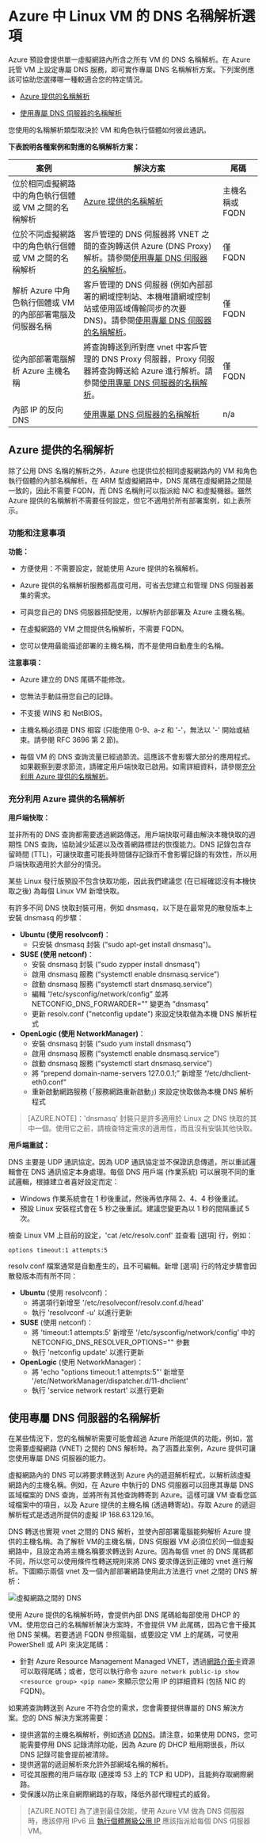 <properties 
   pageTitle="Azure 中 Linux VM 的 DNS 名稱解析選項"
   description="Azure IaaS 中 Linux VM 的名稱解析案例 (包括提供的 DNS 服務)：混合式外部 DNS 和自備 DNS 伺服器。"
   services="virtual-machines"
   documentationCenter="na"
   authors="RicksterCDN"
   manager="timlt"
   editor="tysonn" />
<tags 
   ms.service="virtual-machines"
   ms.devlang="na"
   ms.topic="article"
   ms.tgt_pltfrm="na"
   ms.workload="infrastructure-services"
   ms.date="03/11/2016"
   ms.author="rclaus" />

# Azure 中 Linux VM 的 DNS 名稱解析選項

Azure 預設會提供單一虛擬網路內所含之所有 VM 的 DNS 名稱解析。在 Azure 託管 VM 上設定專屬 DNS 服務，即可實作專屬 DNS 名稱解析方案。下列案例應該可協助您選擇哪一種較適合您的特定情況。

- [Azure 提供的名稱解析](#azure-provided-name-resolution)

- [使用專屬 DNS 伺服器的名稱解析](#name-resolution-using-your-own-dns-server)

您使用的名稱解析類型取決於 VM 和角色執行個體如何彼此通訊。

**下表說明各種案例和對應的名稱解析方案：**

| **案例** | **解決方案** | **尾碼** |
|--------------|--------------|----------|
| 位於相同虛擬網路中的角色執行個體或 VM 之間的名稱解析 | [Azure 提供的名稱解析](#azure-provided-name-resolution)| 主機名稱或 FQDN |
| 位於不同虛擬網路中的角色執行個體或 VM 之間的名稱解析 | 客戶管理的 DNS 伺服器將 VNET 之間的查詢轉送供 Azure (DNS Proxy) 解析。請參閱[使用專屬 DNS 伺服器的名稱解析](#name-resolution-using-your-own-dns-server)。| 僅 FQDN |
| 解析 Azure 中角色執行個體或 VM 的內部部署電腦及伺服器名稱 | 客戶管理的 DNS 伺服器 (例如內部部署的網域控制站、本機唯讀網域控制站或使用區域傳輸同步的次要 DNS)。請參閱[使用專屬 DNS 伺服器的名稱解析](#name-resolution-using-your-own-dns-server)。|僅 FQDN |
| 從內部部署電腦解析 Azure 主機名稱 | 將查詢轉送到所對應 vnet 中客戶管理的 DNS Proxy 伺服器，Proxy 伺服器將查詢轉送給 Azure 進行解析。請參閱[使用專屬 DNS 伺服器的名稱解析](#name-resolution-using-your-own-dns-server)。| 僅 FQDN |
| 內部 IP 的反向 DNS | [使用專屬 DNS 伺服器的名稱解析](#name-resolution-using-your-own-dns-server) | n/a |

## Azure 提供的名稱解析

除了公用 DNS 名稱的解析之外，Azure 也提供位於相同虛擬網路內的 VM 和角色執行個體的內部名稱解析。在 ARM 型虛擬網路中，DNS 尾碼在虛擬網路之間是一致的，因此不需要 FQDN，而 DNS 名稱則可以指派給 NIC 和虛擬機器。雖然 Azure 提供的名稱解析不需要任何設定，但它不適用於所有部署案例，如上表所示。

### 功能和注意事項

**功能：**

- 方便使用：不需要設定，就能使用 Azure 提供的名稱解析。

- Azure 提供的名稱解析服務都高度可用，可省去您建立和管理 DNS 伺服器叢集的需求。

- 可與您自己的 DNS 伺服器搭配使用，以解析內部部署及 Azure 主機名稱。

- 在虛擬網路的 VM 之間提供名稱解析，不需要 FQDN。

- 您可以使用最能描述部署的主機名稱，而不是使用自動產生的名稱。

**注意事項：**

- Azure 建立的 DNS 尾碼不能修改。

- 您無法手動註冊您自己的記錄。

- 不支援 WINS 和 NetBIOS。

- 主機名稱必須是 DNS 相容 (只能使用 0-9、a-z 和 '-'，無法以 '-' 開始或結束。請參閱 RFC 3696 第 2 節)。

- 每個 VM 的 DNS 查詢流量已經過節流。這應該不會影響大部分的應用程式。如果觀察到要求節流，請確定用戶端快取已啟用。如需詳細資料，請參閱[充分利用 Azure 提供的名稱解析](#Getting-the-most-from-Azure-provided-name-resolution)。


### 充分利用 Azure 提供的名稱解析
**用戶端快取：**

並非所有的 DNS 查詢都需要透過網路傳送。用戶端快取可藉由解決本機快取的週期性 DNS 查詢，協助減少延遲以及改善網路標誌的恢復能力。DNS 記錄包含存留時間 (TTL)，可讓快取盡可能長時間儲存記錄而不會影響記錄的有效性，所以用戶端快取適用於大部分的情況。

某些 Linux 發行版預設不包含快取功能，因此我們建議您 (在已經確認沒有本機快取之後) 為每個 Linux VM 新增快取。

有許多不同 DNS 快取封裝可用，例如 dnsmasq，以下是在最常見的散發版本上安裝 dnsmasq 的步驟：

- **Ubuntu (使用 resolvconf)**：
	- 只安裝 dnsmasq 封裝 (“sudo apt-get install dnsmasq”)。
- **SUSE (使用 netconf)**：
	- 安裝 dnsmasq 封裝 (“sudo zypper install dnsmasq”) 
	- 啟用 dnsmasq 服務 (“systemctl enable dnsmasq.service”) 
	- 啟動 dnsmasq 服務 (“systemctl start dnsmasq.service”) 
	- 編輯 “/etc/sysconfig/network/config” 並將 NETCONFIG\_DNS\_FORWARDER="" 變更為 ”dnsmasq”
	- 更新 resolv.conf ("netconfig update") 來設定快取做為本機 DNS 解析程式
- **OpenLogic (使用 NetworkManager)**：
	- 安裝 dnsmasq 封裝 (“sudo yum install dnsmasq”)
	- 啟用 dnsmasq 服務 (“systemctl enable dnsmasq.service”)
	- 啟動 dnsmasq 服務 (“systemctl start dnsmasq.service”)
	- 將 “prepend domain-name-servers 127.0.0.1;” 新增至 “/etc/dhclient-eth0.conf”
	- 重新啟動網路服務 (「服務網路重新啟動」) 來設定快取做為本機 DNS 解析程式

> [AZURE.NOTE]：'dnsmasq' 封裝只是許多適用於 Linux 之 DNS 快取的其中一個。使用它之前，請檢查特定需求的適用性，而且沒有安裝其他快取。

**用戶端重試：**

DNS 主要是 UDP 通訊協定。因為 UDP 通訊協定並不保證訊息傳遞，所以重試邏輯會在 DNS 通訊協定本身處理。每個 DNS 用戶端 (作業系統) 可以展現不同的重試邏輯，根據建立者喜好設定而定：

 - Windows 作業系統會在 1 秒後重試，然後再依序隔 2、4、4 秒後重試。 
 - 預設 Linux 安裝程式會在 5 秒之後重試。建議您變更為以 1 秒的間隔重試 5 次。  

檢查 Linux VM 上目前的設定，'cat /etc/resolv.conf' 並查看 [選項] 行，例如：

	options timeout:1 attempts:5

resolv.conf 檔案通常是自動產生的，且不可編輯。新增 [選項] 行的特定步驟會因散發版本而有所不同：

- **Ubuntu** (使用 resolvconf)：
	- 將選項行新增至 '/etc/resolveconf/resolv.conf.d/head' 
	- 執行 'resolvconf -u' 以進行更新
- **SUSE** (使用 netconf)：
	- 將 'timeout:1 attempts:5' 新增至 '/etc/sysconfig/network/config' 中的 NETCONFIG\_DNS\_RESOLVER\_OPTIONS="" 參數 
	- 執行 'netconfig update' 以進行更新
- **OpenLogic** (使用 NetworkManager)：
	- 將 'echo "options timeout:1 attempts:5"' 新增至 '/etc/NetworkManager/dispatcher.d/11-dhclient' 
	- 執行 'service network restart' 以進行更新

## 使用專屬 DNS 伺服器的名稱解析
在某些情況下，您的名稱解析需要可能會超過 Azure 所能提供的功能，例如，當您需要虛擬網路 (VNET) 之間的 DNS 解析時。為了涵蓋此案例，Azure 提供可讓您使用專屬 DNS 伺服器的能力。

虛擬網路內的 DNS 可以將要求轉送到 Azure 內的遞迴解析程式，以解析該虛擬網路內的主機名稱。例如，在 Azure 中執行的 DNS 伺服器可以回應其專屬 DNS 區域檔案的 DNS 查詢，並將所有其他查詢轉寄到 Azure。這樣可讓 VM 查看您區域檔案中的項目，以及 Azure 提供的主機名稱 (透過轉寄站)。存取 Azure 的遞迴解析程式是透過所提供的虛擬 IP 168.63.129.16。

DNS 轉送也實現 vnet 之間的 DNS 解析，並使內部部署電腦能夠解析 Azure 提供的主機名稱。為了解析 VM的主機名稱，DNS 伺服器 VM 必須位於同一個虛擬網路中，且設定為將主機名稱要求轉送到 Azure。因為每個 vnet 的 DNS 尾碼都不同，所以您可以使用條件性轉送規則來將 DNS 要求傳送到正確的 vnet 進行解析。下圖顯示兩個 vnet 及一個內部部署網路使用此方法進行 vnet 之間的 DNS 解析：

![虛擬網路之間的 DNS](./media/virtual-machines-linux-azure-dns/inter-vnet-dns.png)

使用 Azure 提供的名稱解析時，會提供內部 DNS 尾碼給每部使用 DHCP 的 VM。使用您自己的名稱解析解決方案時，不會提供 VM 此尾碼，因為它會干擾其他 DNS 架構。若要透過 FQDN 參照電腦，或要設定 VM 上的尾碼，可使用 PowerShell 或 API 來決定尾碼：

-  針對 Azure Resource Management Managed VNET，透過[網路介面卡](https://msdn.microsoft.com/library/azure/mt163668.aspx)資源可以取得尾碼；或者，您可以執行命令 `azure network public-ip show <resource group> <pip name>` 來顯示您公用 IP 的詳細資料 (包括 NIC 的 FQDN)。    


如果將查詢轉送到 Azure 不符合您的需求，您會需要提供專屬的 DNS 解決方案。您的 DNS 解決方案將需要：

-  提供適當的主機名稱解析，例如透過 [DDNS](../virtual-network/virtual-networks-name-resolution-ddns.md)。請注意，如果使用 DDNS，您可能需要停用 DNS 記錄清除功能，因為 Azure 的 DHCP 租用期很長，所以 DNS 記錄可能會提前被清除。 
-  提供適當的遞迴解析來允許外部網域名稱的解析。
-  可從其服務的用戶端存取 (連接埠 53 上的 TCP 和 UDP)，且能夠存取網際網路。
-  受保護以防止來自網際網路的存取，降低外部代理程式的威脅。

> [AZURE.NOTE] 為了達到最佳效能，使用 Azure VM 做為 DNS 伺服器時，應該停用 IPv6 且 [執行個體層級公用 IP](virtual-networks-instance-level-public-ip.mp) 應該指派給每個 DNS 伺服器 VM。

<!---HONumber=AcomDC_0413_2016-->